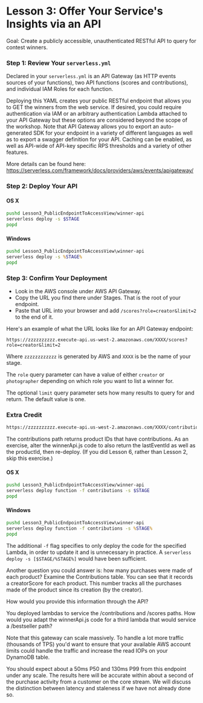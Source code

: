 # Lesson 3: Offer Your Service's Insights via an API

Goal: Create a publicly accessible, unauthenticated RESTful API to query for contest winners.

### Step 1: Review Your `serverless.yml`

Declared in your `serverless.yml` is an API Gateway (as HTTP events sources of your functions), two API functions (scores and contributions), and individual IAM Roles for each function.

Deploying this YAML creates your public RESTful endpoint that allows you to GET the winners from the web service.  If desired, you could require authentication via IAM or an arbitrary authentication Lambda attached to your API Gateway but these options are considered beyond the scope of the workshop.  Note that API Gateway allows you to export an auto-generated SDK for your endpoint in a variety of different languages as well as to export a swagger definition for your API.  Caching can be enabled, as well as API-wide of API-key specific RPS thresholds and a variety of other features.

More details can be found here: https://serverless.com/framework/docs/providers/aws/events/apigateway/

### Step 2: Deploy Your API

#### OS X

```sh
pushd Lesson3_PublicEndpointToAccessView/winner-api
serverless deploy -s $STAGE
popd
```

#### Windows

```bat
pushd Lesson3_PublicEndpointToAccessView\winner-api
serverless deploy -s %STAGE%
popd
```

### Step 3: Confirm Your Deployment

* Look in the AWS console under AWS API Gateway.
* Copy the URL you find there under Stages.  That is the root of your endpoint.
* Paste that URL into your browser and add `/scores?role=creator&limit=2` to the end of it.

Here's an example of what the URL looks like for an API Gateway endpoint:

```
https://zzzzzzzzzz.execute-api.us-west-2.amazonaws.com/XXXX/scores?role=creator&limit=2
```

Where `zzzzzzzzzzzz` is generated by AWS and `XXXX` is be the name of your stage.

The `role` query parameter can have a value of either `creator` or `photographer` depending on which role you want to list a winner for.

The optional `limit` query parameter sets how many results to query for and return.  The default value is one.

### Extra Credit

```sh
https://zzzzzzzzzz.execute-api.us-west-2.amazonaws.com/XXXX/contributions
```

The contributions path returns product IDs that have contributions.  As an exercise, alter the winnerApi.js code to also return the lastEventId as well as the productId, then re-deploy.  (If you did Lesson 6, rather than Lesson 2, skip this exercise.)

#### OS X

```sh
pushd Lesson3_PublicEndpointToAccessView/winner-api
serverless deploy function -f contributions -s $STAGE
popd
```

#### Windows

```bat
pushd Lesson3_PublicEndpointToAccessView\winner-api
serverless deploy function -f contributions -s %STAGE%
popd
```

The additional `-f` flag specifies to only deploy the code for the specified Lambda, in order to update it and is unnecessary in practice.  A `serverless deploy -s [$STAGE/%STAGE%]` would have been sufficient.

Another question you could answer is: how many purchases were made of each product?  Examine the Contributions table.  You can see that it records a creatorScore for each product.  This number tracks all the purchases made of the product since its creation (by the creator).

How would you provide this information through the API?

You deployed lambdas to service the /contributions and /scores paths.  How would you adapt the winnerApi.js code for a third lambda that would service a /bestseller path?

Note that this gateway can scale massively.  To handle a lot more traffic (thousands of TPS) you'd want to ensure that your available AWS account limits could handle the traffic and increase the read IOPs on your DynamoDB table.

You should expect about a 50ms P50 and 130ms P99 from this endpoint under any scale.  The results here will be accurate within about a second of the purchase activity from a customer on the core stream.  We will discuss the distinction between latency and staleness if we have not already done so.

